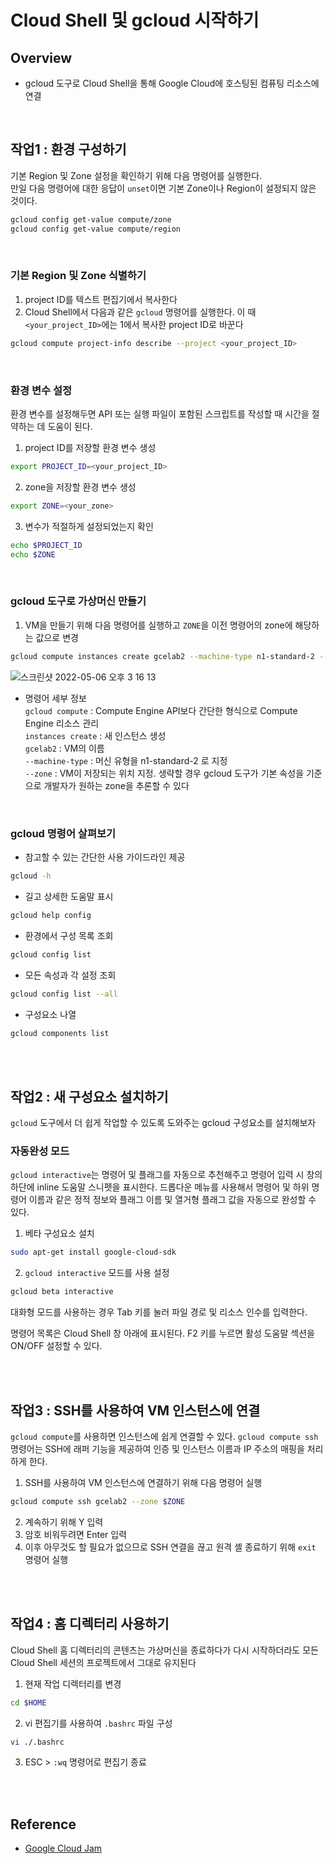 # Cloud Shell 및 gcloud 시작하기

## Overview
- gcloud 도구로 Cloud Shell을 통해 Google Cloud에 호스팅된 컴퓨팅 리소스에 연결

<br>

## 작업1 : 환경 구성하기
기본 Region 및 Zone 설정을 확인하기 위해 다음 명령어를 실행한다.    
만일 다음 명령어에 대한 응답이 `unset`이면 기본 Zone이나 Region이 설정되지 않은 것이다.
```bash
gcloud config get-value compute/zone
gcloud config get-value compute/region
```

<br>

### 기본 Region 및 Zone 식별하기
1. project ID를 텍스트 편집기에서 복사한다
2. Cloud Shell에서 다음과 같은 `gcloud` 명령어를 실행한다. 이 때 `<your_project_ID>`에는 1에서 복사한 project ID로 바꾼다
```bash
gcloud compute project-info describe --project <your_project_ID>
```

<br>

### 환경 변수 설정
환경 변수를 설정해두면 API 또는 실행 파일이 포함된 스크립트를 작성할 때 시간을 절약하는 데 도움이 된다.
1. project ID를 저장할 환경 변수 생성
```bash
export PROJECT_ID=<your_project_ID>
```

2. zone을 저장할 환경 변수 생성
```bash
export ZONE=<your_zone>
```

3. 변수가 적절하게 설정되었는지 확인
```bash
echo $PROJECT_ID
echo $ZONE
```

<br>

### gcloud 도구로 가상머신 만들기
1. VM을 만들기 위해 다음 명령어를 실행하고 `ZONE`을 이전 명령어의 zone에 해당하는 값으로 변경
```bash
gcloud compute instances create gcelab2 --machine-type n1-standard-2 --zone $ZONE
```
![스크린샷 2022-05-06 오후 3 16 13](https://user-images.githubusercontent.com/81629116/167079737-2937fb5f-4eb2-4964-87e7-3443d8e52646.png)

- 명령어 세부 정보   
`gcloud compute` : Compute Engine API보다 간단한 형식으로 Compute Engine 리소스 관리   
`instances create` : 새 인스턴스 생성   
`gcelab2` : VM의 이름   
`--machine-type` : 머신 유형을 n1-standard-2 로 지정   
`--zone` : VM이 저장되는 위치 지정. 생략할 경우 gcloud 도구가 기본 속성을 기준으로 개발자가 원하는 zone을 추론할 수 있다   

<br>

### gcloud 명령어 살펴보기
- 참고할 수 있는 간단한 사용 가이드라인 제공
```bash
gcloud -h
```

- 길고 상세한 도움말 표시
```bash
gcloud help config
```

- 환경에서 구성 목록 조회
```bash
gcloud config list
```

- 모든 속성과 각 설정 조회
```bash
gcloud config list --all
```

- 구성요소 나열
```bash
gcloud components list
```

<br>
<br>

## 작업2 : 새 구성요소 설치하기
`gcloud` 도구에서 더 쉽게 작업할 수 있도록 도와주는 gcloud 구성요소를 설치해보자

### 자동완성 모드 
`gcloud interactive`는 명령어 및 플래그를 자동으로 추천해주고 명령어 입력 시 창의 하단에 inline 도움말 스니펫을 표시한다.
드롭다운 메뉴를 사용해서 명령어 및 하위 명령어 이름과 같은 정적 정보와 플래그 이름 및 열거형 플래그 값을 자동으로 완성할 수 있다.

1. 베타 구성요소 설치
```bash
sudo apt-get install google-cloud-sdk
```

2. `gcloud interactive` 모드를 사용 설정
```bash
gcloud beta interactive
```
대화형 모드를 사용하는 경우 Tab 키를 눌러 파일 경로 및 리소스 인수를 입력한다.   

명령어 목록은 Cloud Shell 창 아래에 표시된다. F2 키를 누르면 활성 도움말 섹션을 ON/OFF 설정할 수 있다.

<br>
<br>

## 작업3 : SSH를 사용하여 VM 인스턴스에 연결
`gcloud compute`를 사용하면 인스턴스에 쉽게 연결할 수 있다. `gcloud compute ssh` 명령어는 SSH에 래퍼 기능을 제공하여 인증 및 인스턴스 이름과 IP 주소의 매핑을 처리하게 한다.

1. SSH를 사용하여 VM 인스턴스에 연결하기 위해 다음 명령어 실행
```bash
gcloud compute ssh gcelab2 --zone $ZONE
```
2. 계속하기 위해 Y 입력
3. 암호 비워두려면 Enter 입력
4. 이후 아무것도 할 필요가 없으므로 SSH 연결을 끊고 원격 셸 종료하기 위해 `exit` 명령어 실행

<br>
<br>

## 작업4 : 홈 디렉터리 사용하기
Cloud Shell 홈 디렉터리의 콘텐츠는 가상머신을 종료하다가 다시 시작하더라도 모든 Cloud Shell 세션의 프로젝트에서 그대로 유지된다

1. 현재 작업 디렉터리를 변경
```bash
cd $HOME
```
2. vi 편집기를 사용하여 `.bashrc` 파일 구성
```bash
vi ./.bashrc
```

3. ESC > `:wq` 명령어로 편집기 종료

<br>
<br>

## Reference
- [Google Cloud Jam](https://www.cloudskillsboost.google/)
